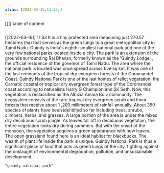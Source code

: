 ```yaml
---
alias: [2022-03-16,11:33,]
---
```

[[]]
table of content
```toc
```

[[2022-03-16]] 11:33
It is a tiny protected area measuring just 270.57 hectares (ha) that serves as the green lungs to a great metropolitan city in Tamil Nadu.
Guindy is India's eighth-smallest national park and one of the very few national parks located inside a city.
The park is an extension of the grounds surrounding Raj Bhavan, formerly known as the 'Guindy Lodge' , the official residence of the govemor of Tamil Nadu.
The area where the national park is located was once spread across five sq km. It was one of the last remnants of the tropical dry evergreen forests of the Coromandel Coast.
Guindy National Park is one of the last homes of relict vegetation, the Carnatic coastal or tropical dry evergreen forest type of the Coromandel coast according to naturalists
Harry G Champion and SK Seth.
Now, this vegetation is reclassified as the Albizia Amara Boiv community.
The ecosystem consists of the rare tropical dry evergreen scrub and thom forests that receive about 1 ,200 millimeters of rainfall annually.
About 350 species of plants have been identified so far including trees, shrubs, climbers, herbs, and grasses.
A large portion of the area is under the mixed dry deciduous scrub jungle.
As leaves fall off in deciduous vegetation, the entire vegetation looks dry during summers.
But with the onset of the monsoon, the vegetation acquires a green appearance with new leaves.
The open grassland found here is an ideal habitat for blackbucks.
The wealth of plant life inside the park is unique.
Guindy National Park is thus a significant piece of land that acts as green lungs of the city, fighting against the onslaught of environmental degradation, pollution, and unsustainable development.
```query
"guindy national park"
```